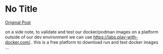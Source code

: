 # No Title

[Original Post](https://discourse.onlinedegree.iitm.ac.in/t/171141/138)

<p>on a side note, to validate and test our docker/podman images on a platform outside of our dev environment we can use <a href="https://labs.play-with-docker.com/" rel="noopener nofollow ugc">https://labs.play-with-docker.com/</a>.. this is a free platform to download run and test docker images …</p>